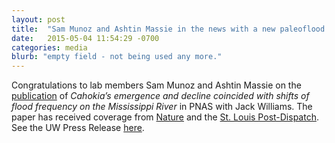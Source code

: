 ```yaml
---
layout: post
title:  "Sam Munoz and Ashtin Massie in the news with a new paleoflood record for the central Mississippi River"
date:   2015-05-04 11:54:29 -0700
categories: media
blurb: "empty field - not being used any more."
---
```

Congratulations to lab members Sam Munoz and Ashtin Massie on the [publication](http://www.pnas.org/content/112/20/6319.abstract) of *Cahokia’s emergence and decline coincided with shifts of flood frequency on the Mississippi River* in PNAS with Jack Williams. The paper has received coverage from [Nature](http://www.nature.com/news/floods-might-have-doomed-prehistoric-american-city-1.17470) and the [St. Louis Post-Dispatch](http://www.stltoday.com/news/local/illinois/researchers-find-possible-alternate-reason-for-cahokia-s-demise/article_65e2b478-5037-55c4-b3bc-420b24694d9f.html). See the UW Press Release [here](http://news.wisc.edu/as-the-river-rises-cahokias-emergence-and-decline-linked-to-mississippi-river-flooding/).

